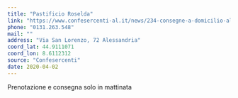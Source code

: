 ```yaml
---
title: "Pastificio Roselda"
link: "https://www.confesercenti-al.it/news/234-consegne-a-domicilio-alessandria-lista-aggiornata-al-26-marzo.html"
phone: "0131.263.548"
mail: ""
address: "Via San Lorenzo, 72 Alessandria"
coord_lat: 44.9111071
coord_lon: 8.6112312
source: "Confesercenti"
date: 2020-04-02
---
```


Prenotazione e consegna solo in mattinata
